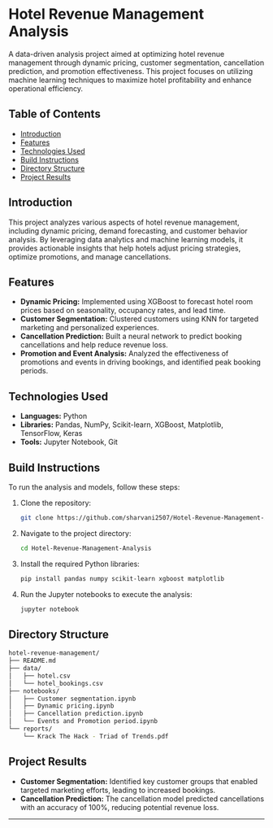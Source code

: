 # Hotel Revenue Management Analysis

A data-driven analysis project aimed at optimizing hotel revenue management through dynamic pricing, customer segmentation, cancellation prediction, and promotion effectiveness. This project focuses on utilizing machine learning techniques to maximize hotel profitability and enhance operational efficiency.

## Table of Contents  
- [Introduction](#introduction)  
- [Features](#features)  
- [Technologies Used](#technologies-used)  
- [Build Instructions](#build-instructions)  
- [Directory Structure](#directory-structure)  
- [Project Results](#project-results)

## Introduction  
This project analyzes various aspects of hotel revenue management, including dynamic pricing, demand forecasting, and customer behavior analysis. By leveraging data analytics and machine learning models, it provides actionable insights that help hotels adjust pricing strategies, optimize promotions, and manage cancellations.

## Features  
- **Dynamic Pricing:** Implemented using XGBoost to forecast hotel room prices based on seasonality, occupancy rates, and lead time.
- **Customer Segmentation:** Clustered customers using KNN for targeted marketing and personalized experiences.
- **Cancellation Prediction:** Built a neural network to predict booking cancellations and help reduce revenue loss.
- **Promotion and Event Analysis:** Analyzed the effectiveness of promotions and events in driving bookings, and identified peak booking periods.

## Technologies Used  
- **Languages:** Python  
- **Libraries:** Pandas, NumPy, Scikit-learn, XGBoost, Matplotlib, TensorFlow, Keras
- **Tools:** Jupyter Notebook, Git

## Build Instructions  
To run the analysis and models, follow these steps:

1. Clone the repository:
    ```bash
    git clone https://github.com/sharvani2507/Hotel-Revenue-Management-Analysis.git
    ```
2. Navigate to the project directory:
    ```bash
    cd Hotel-Revenue-Management-Analysis
    ```
3. Install the required Python libraries:
    ```bash
    pip install pandas numpy scikit-learn xgboost matplotlib
    ```
4. Run the Jupyter notebooks to execute the analysis:
    ```bash
    jupyter notebook
    ```

## Directory Structure  
```bash
hotel-revenue-management/
├── README.md
├── data/
│   ├── hotel.csv
│   └── hotel_bookings.csv
├── notebooks/
│   ├── Customer segmentation.ipynb
│   ├── Dynamic pricing.ipynb
│   ├── Cancellation prediction.ipynb
│   └── Events and Promotion period.ipynb
└── reports/
    └── Krack The Hack - Triad of Trends.pdf
```

## Project Results  
- **Customer Segmentation:** Identified key customer groups that enabled targeted marketing efforts, leading to increased bookings.
- **Cancellation Prediction:** The cancellation model predicted cancellations with an accuracy of 100%, reducing potential revenue loss.

---
